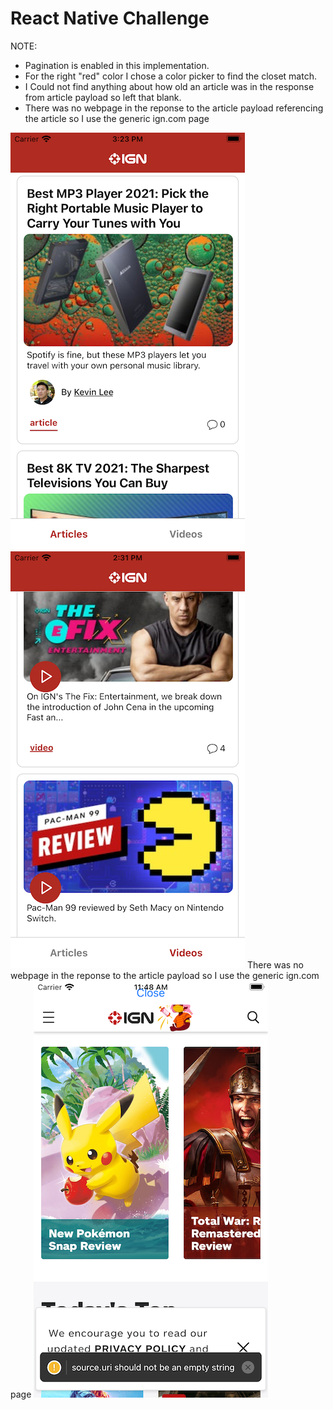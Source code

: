 # React Native Challenge

NOTE:

- Pagination is enabled in this implementation.
- For the right "red" color I chose a color picker to find the closet match.
- I Could not find anything about how old an article was in the response from article payload so left that blank.
- There was no webpage in the reponse to the article payload referencing the article so I use the generic ign.com page

![Article Screen](./exampleArticle.png)
![Video Screen](./exampleVideo.png)
There was no webpage in the reponse to the article payload so I use the generic ign.com page
![WebView](./exampleWebView.png)
